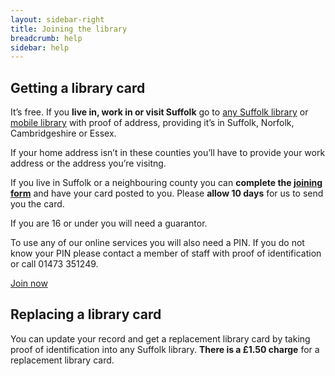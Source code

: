 ```yaml
---
layout: sidebar-right
title: Joining the library
breadcrumb: help
sidebar: help
---
```

## Getting a library card

It&#8217;s free. If you **live in, work in or visit Suffolk** go to [any Suffolk library](/libraries/) or [mobile library](/mobiles-home/) with proof of address, providing it&#8217;s in Suffolk, Norfolk, Cambridgeshire or Essex.

If your home address isn&#8217;t in these counties you&#8217;ll have to provide your work address or the address you&#8217;re visitng.

If you live in Suffolk or a neighbouring county you can **complete the [joining form](https://suffolk.spydus.co.uk/cgi-bin/spydus.exe/MSGTRN/OPAC/JOIN)** and have your card posted to you. Please **allow 10 days** for us to send you the card.

If you are 16 or under you will need a guarantor.

To use any of our online services you will also need a PIN. If you do not know your PIN please contact a member of staff with proof of identification or call 01473 351249.

[Join now](https://suffolk.spydus.co.uk/cgi-bin/spydus.exe/MSGTRN/OPAC/JOIN)

## Replacing a library card

You can update your record and get a replacement library card by taking proof of identification into any Suffolk library. **There is a &pound;1.50 charge** for a replacement library card.
